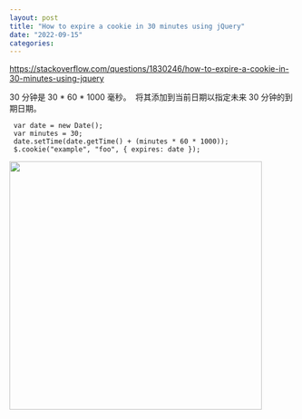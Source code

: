 ```yaml
---
layout: post
title: "How to expire a cookie in 30 minutes using jQuery"
date: "2022-09-15"
categories: 
---
```

<p><a href="https://stackoverflow.com/questions/1830246/how-to-expire-a-cookie-in-30-minutes-using-jquery">https://stackoverflow.com/questions/1830246/how-to-expire-a-cookie-in-30-minutes-using-jquery</a></p>

<p>30 分钟是 30 * 60 * 1000 毫秒。&nbsp; 将其添加到当前日期以指定未来 30 分钟的到期日期。</p>

<pre class="lang-js s-code-block">
<code class="hljs language-javascript"> <span class="hljs-keyword">var</span> date = <span class="hljs-keyword">new</span> <span class="hljs-title class_">Date</span>();
 <span class="hljs-keyword">var</span> minutes = <span class="hljs-number">30</span>;
 date.<span class="hljs-title function_">setTime</span>(date.<span class="hljs-title function_">getTime</span>() + (minutes * <span class="hljs-number">60</span> * <span class="hljs-number">1000</span>));
 $.<span class="hljs-title function_">cookie</span>(<span class="hljs-string">&quot;example&quot;</span>, <span class="hljs-string">&quot;foo&quot;</span>, { <span class="hljs-attr">expires</span>: date });</code></pre>

<p><img height="438" src="/uploads/ckeditor/pictures/400/image-20220915102614-1.png" width="445" /></p>

